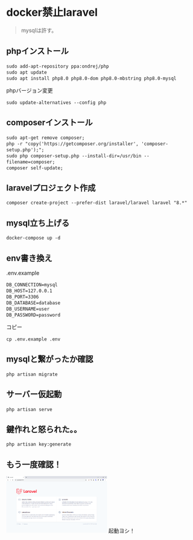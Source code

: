 # docker禁止laravel
> mysqlは許す。

## phpインストール
```
sudo add-apt-repository ppa:ondrej/php
sudo apt update
sudo apt install php8.0 php8.0-dom php8.0-mbstring php8.0-mysql
```

phpバージョン変更
```
sudo update-alternatives --config php
```

## composerインストール
```
sudo apt-get remove composer;
php -r "copy('https://getcomposer.org/installer', 'composer-setup.php');";
sudo php composer-setup.php --install-dir=/usr/bin --filename=composer;
composer self-update;
```

## laravelプロジェクト作成
```
composer create-project --prefer-dist laravel/laravel laravel "8.*"
```

## mysql立ち上げる
```
docker-compose up -d
```

## env書き換え
.env.example
```
DB_CONNECTION=mysql
DB_HOST=127.0.0.1
DB_PORT=3306
DB_DATABASE=database
DB_USERNAME=user
DB_PASSWORD=password
```

コピー
```
cp .env.example .env
```

## mysqlと繋がったか確認
```
php artisan migrate
```

## サーバー仮起動
```
php artisan serve
```

## 鍵作れと怒られた。。
```
php artisan key:generate
```

## もう一度確認！
<img src="./images/serve.png" style="height: 150px;" />
起動ヨシ！

